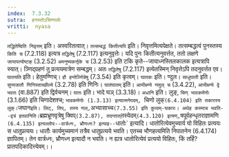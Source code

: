 ```yaml
---
index:  7.3.32
sutra:  हनस्तोऽचिण्णलोः
vritti:  nyasa
---
```


`तद्धितेष्विति निवृत्तम्` इति। अस्वरितत्वात्। `तत्सम्बद्धं कितीत्यपि` इति। निवृत्तमित्यपेक्षते। तत्सम्बद्धत्वं पुनस्तस्य `किति च` (7.2.118) इत्यत्र `तद्धितेषु` (7.2.117) इत्यनुवृत्तेः। यदि पुनः कितीत्यनुवर्त्तत, ततो लक्षणे `जायापत्योष्टक्` (3.2.52) `अमनुष्यकर्त्तृके च` (3.2.53) इति टकि कृते--जायाध्नस्तिलकालक इत्यत्रापि स्यात्। ञ्णिद्ग्रहणं तु प्रत्ययमात्रेण सम्बद्धम्। अतः `तद्धितेषु` (7.2.117) इत्येतस्मिन् निवृत्तेऽपि तदनुवर्त्तत एव। `घातयति` इति। हेतुमण्णिच्। `हौ हन्तेर्ञ्णिन्नेषु` (7.3.54) इति कृत्वम्। `घातकः` इति। ण्दुल। `साधुघाती` इति। `सुप्यजातौ णिनिस्ताच्छील्ये` (3.2.78) इति णिनिः। `घातंघातम्` इति। `आभीक्ष्ण्ये णमुल् च` (3.4.22), `आभीक्ष्ण्ये द्वे भवतः` (वा.887) इति द्विर्वचनम्। `घातः` इति। भादे घञ् (3.3.18)।
`अधानि` इति। लुङ्, `चिण् भावकर्मणोः` (3.1.66) इति चिणादेशश्च; `भावकर्मणोः (1.3.13) इत्यात्मनेपदम्, `चिणो लुक्` (6.4.104) इति तकारस्य लुक्। `जघान` इति। लिट्, तिप्, तस्य णल्, `अभ्यासाच्च` (7.3.55) इति कुत्वम्-घकारः। अथेह कस्मान्न भवति--वृत्रं हतवानिति। `ब्रह्मभ्रूणवृत्रेषु क्विप्` (3.2.87), तदन्तात् `तस्येदम्` (4.3.120) इत्यण्, `षपूर्वहन्धृतराज्ञामणि` (6.4.135) इत्यल्लोपः--वार्त्रध्नः, भ्रौणध्नः? इत्याह--`धातोः` इत्यादि। धातोरित्येवमुच्यार्य यो विहितः प्रत्ययः स धातुप्रत्ययः। धातौः कार्यमुच्यमानं तत्रैव धातुप्रत्यये भवति। एतच्च भौणहत्यमिति निपातनेन (6.4.174) ज्ञापितम्। तेन वार्त्रध्नः, भ्रौणध्न इत्यादौ न भवति। न ह्यत्र धातोरित्येवं प्रत्ययो विहितः, किं तर्हि? प्रातपदिकादित्त्येवम्।।

